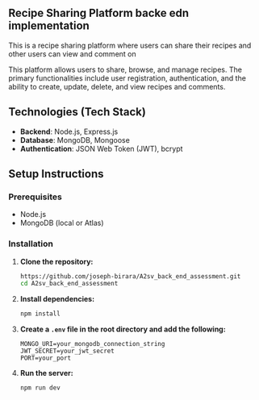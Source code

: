 
## Recipe Sharing Platform backe edn implementation
This is a recipe sharing platform where users can share their recipes and other users can view and comment on

This platform  allows users to share, browse, and manage recipes. The primary functionalities include user registration, authentication, and the ability to create, update, delete, and view recipes and comments.

## Technologies (Tech Stack)
- **Backend**: Node.js, Express.js
- **Database**: MongoDB, Mongoose
- **Authentication**: JSON Web Token (JWT), bcrypt

## Setup Instructions

### Prerequisites
- Node.js 
- MongoDB (local or Atlas)

### Installation
1. **Clone the repository:**
   ```sh
   https://github.com/joseph-birara/A2sv_back_end_assessment.git
   cd A2sv_back_end_assessment
   ```

2. **Install dependencies:**
   ```sh
   npm install
   ```

3. **Create a `.env` file in the root directory and add the following:**
   ```env
   MONGO_URI=your_mongodb_connection_string
   JWT_SECRET=your_jwt_secret
   PORT=your_port
   ```

4. **Run the server:**
   ```sh
   npm run dev
   ```

